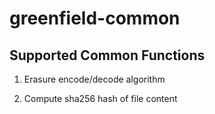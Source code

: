 # greenfield-common


## Supported Common Functions

1. Erasure encode/decode algorithm 

2. Compute sha256 hash of file content
